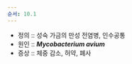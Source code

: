 ```yaml
---
순서: 10.1
---
```

- 정의 :: 성숙 가금의 만성 전염병, 인수공통
- 원인 :: ***Mycobacterium avium***
- 증상 :: 체중 감소, 허약, 폐사
